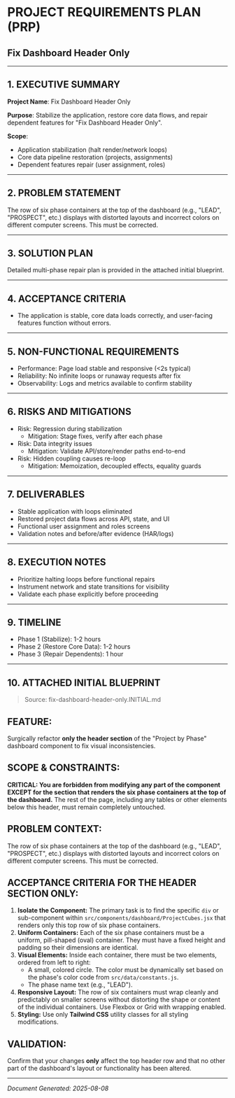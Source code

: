 # PROJECT REQUIREMENTS PLAN (PRP)
## Fix Dashboard Header Only

---

## 1. EXECUTIVE SUMMARY

**Project Name**: Fix Dashboard Header Only

**Purpose**: Stabilize the application, restore core data flows, and repair dependent features for "Fix Dashboard Header Only".

**Scope**:
- Application stabilization (halt render/network loops)
- Core data pipeline restoration (projects, assignments)
- Dependent features repair (user assignment, roles)

---

## 2. PROBLEM STATEMENT

The row of six phase containers at the top of the dashboard (e.g., "LEAD", "PROSPECT", etc.) displays with distorted layouts and incorrect colors on different computer screens. This must be corrected.

---

## 3. SOLUTION PLAN

Detailed multi-phase repair plan is provided in the attached initial blueprint.

---

## 4. ACCEPTANCE CRITERIA

- The application is stable, core data loads correctly, and user-facing features function without errors.

---

## 5. NON-FUNCTIONAL REQUIREMENTS

- Performance: Page load stable and responsive (<2s typical)
- Reliability: No infinite loops or runaway requests after fix
- Observability: Logs and metrics available to confirm stability

---

## 6. RISKS AND MITIGATIONS

- Risk: Regression during stabilization
  - Mitigation: Stage fixes, verify after each phase
- Risk: Data integrity issues
  - Mitigation: Validate API/store/render paths end-to-end
- Risk: Hidden coupling causes re-loop
  - Mitigation: Memoization, decoupled effects, equality guards

---

## 7. DELIVERABLES

- Stable application with loops eliminated
- Restored project data flows across API, state, and UI
- Functional user assignment and roles screens
- Validation notes and before/after evidence (HAR/logs)

---

## 8. EXECUTION NOTES

- Prioritize halting loops before functional repairs
- Instrument network and state transitions for visibility
- Validate each phase explicitly before proceeding

---

## 9. TIMELINE

- Phase 1 (Stabilize): 1-2 hours
- Phase 2 (Restore Core Data): 1-2 hours
- Phase 3 (Repair Dependents): 1 hour

---

## 10. ATTACHED INITIAL BLUEPRINT

> Source: fix-dashboard-header-only.INITIAL.md


## FEATURE:
Surgically refactor **only the header section** of the "Project by Phase" dashboard component to fix visual inconsistencies.

## SCOPE & CONSTRAINTS:
**CRITICAL: You are forbidden from modifying any part of the component EXCEPT for the section that renders the six phase containers at the top of the dashboard.** The rest of the page, including any tables or other elements below this header, must remain completely untouched.

## PROBLEM CONTEXT:
The row of six phase containers at the top of the dashboard (e.g., "LEAD", "PROSPECT", etc.) displays with distorted layouts and incorrect colors on different computer screens. This must be corrected.

## ACCEPTANCE CRITERIA FOR THE HEADER SECTION ONLY:
1.  **Isolate the Component:** The primary task is to find the specific `div` or sub-component within `src/components/dashboard/ProjectCubes.jsx` that renders only this top row of six phase containers.
2.  **Uniform Containers:** Each of the six phase containers must be a uniform, pill-shaped (oval) container. They must have a fixed height and padding so their dimensions are identical.
3.  **Visual Elements:** Inside each container, there must be two elements, ordered from left to right:
    * A small, colored circle. The color must be dynamically set based on the phase's color code from `src/data/constants.js`.
    * The phase name text (e.g., "LEAD").
4.  **Responsive Layout:** The row of six containers must wrap cleanly and predictably on smaller screens without distorting the shape or content of the individual containers. Use Flexbox or Grid with wrapping enabled.
5.  **Styling:** Use only **Tailwind CSS** utility classes for all styling modifications.

## VALIDATION:
Confirm that your changes **only** affect the top header row and that no other part of the dashboard's layout or functionality has been altered.

---

*Document Generated: 2025-08-08*
